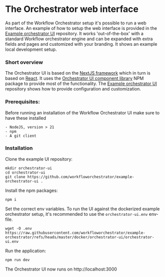 # The Orchestrator web interface

As part of the Workflow Orchestrator setup it's possible to run a web interface. An example of how to setup the web interface is provided in the [Example orchestrator UI][1] repository. It works 'out-of-the-box' with a standard Workflow orchestrator engine and can be expanded with extra fields and pages and customized with your branding. It shows an example local development setup.

### Short overview

The Orchestrator UI is based on the [NextJS framework][2] which in turn is based on [React][3]. It uses the [Orchestrator UI component library][4] NPM package to provide most of the functionality. The [Example orchestrator UI][1] repository shows how to provide configuration and customization.

### Prerequisites:

Before running an installation of the Workflow Orchestrator UI make sure to have these installed

```
- NodeJS, version > 21
- npm
- A git client
```

### Installation

Clone the example UI repository:

```
mkdir orchestrator-ui
cd orchestrator-ui
git clone https://github.com/workfloworchestrator/example-orchestrator-ui .
```

Install the npm packages:

```
npm i
```

Set the correct env variables.
To run the UI against the dockerized example orchestrator setup, it's recommended to use the `orchestrator-ui.env` env-file.

```
wget -O .env https://raw.githubusercontent.com/workfloworchestrator/example-orchestrator/refs/heads/master/docker/orchestrator-ui/orchestrator-ui.env
```

Run the application:

```
npm run dev
```

The Orchestrator UI now runs on http://localhost:3000



[1]: https://github.com/workfloworchestrator/example-orchestrator-ui
[2]: https://nextjs.org
[3]: https://react.dev
[4]: https://www.npmjs.com/package/@orchestrator-uiorchestrator-ui-components
[5]: https://workfloworchestrator.org/orchestrator-core/architecture/application/workflow
[6]: https://nextjs.org/docs/pages
[7]: https://nextjs.org/docs/app/building-your-application/routing
[8]: https://github.com/workfloworchestrator/orchestrator-ui-library
